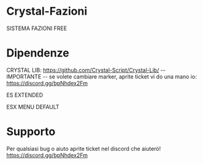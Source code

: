 # Crystal-Fazioni

SISTEMA FAZIONI FREE

# Dipendenze

CRYSTAL LIB: https://github.com/Crystal-Script/Crystal-Lib/ -- IMPORTANTE -- se volete cambiare marker, aprite ticket vi do una mano io: https://discord.gg/bpNhdex2Fm

ES EXTENDED

ESX MENU DEFAULT

# Supporto

Per qualsiasi bug o aiuto aprite ticket nel discord che aiuterò! https://discord.gg/bpNhdex2Fm
